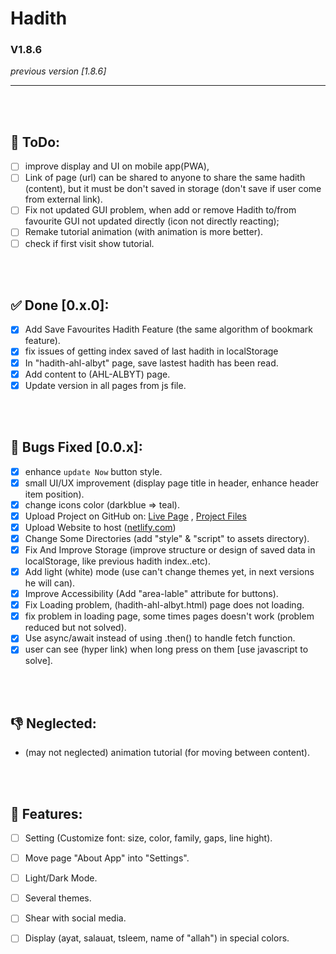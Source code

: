 # Hadith


### V1.8.6
*previous version [1.8.6]*

---

<br>
<br>

## 📝 ToDo:
- [ ] improve display and UI on mobile app(PWA),
- [ ] Link of page (url) can be shared to anyone to share the same hadith (content), but it must be don't saved in storage (don't save if user come from external link).
- [ ] Fix not updated GUI problem, when add or remove Hadith to/from favourite GUI not updated directly (icon not directly reacting);
- [ ] Remake tutorial animation (with animation is more better).
- [ ] check if first visit show tutorial.

<br>
<br>

## ✅ Done [0.x.0]:
- [x] Add Save Favourites Hadith Feature (the same algorithm of bookmark feature).
- [x] fix issues of getting index saved of last hadith in localStorage
- [x] In "hadith-ahl-albyt" page, save lastest hadith has been read.
- [x] Add content to (AHL-ALBYT) page.
- [x] Update version in all pages from js file.

<br>
<br>

## 🐞 Bugs Fixed [0.0.x]:
- [x] enhance `update Now` button style.
- [x] small UI/UX improvement (display page title in header, enhance header item position).
- [x] change icons color (darkblue => teal).
- [x] Upload Project on GitHub on: [Live Page](https://ali-mahdi-eng.github.io/Hadith/) , [Project Files](https://github.com/ali-mahdi-eng/Hadith)
- [x] Upload Website to host ([netlify.com](https://www.netlify.com/))
- [x] Change Some Directories (add "style" & "script" to assets directory).
- [x] Fix And Improve Storage (improve structure or design of saved data in localStorage, like previous hadith index..etc).
- [x] Add light (white) mode (use can't change themes yet, in next versions he will can).
- [x] Improve Accessibility (Add "area-lable" attribute for buttons).
- [x] Fix Loading problem, (hadith-ahl-albyt.html) page does not loading.
- [x] fix problem in loading page, some times pages doesn't work (problem reduced but not solved).
- [x] Use async/await instead of using .then() to handle fetch function.
- [x] user can see (hyper link) when long press on them [use javascript to solve].

<br>
<br>

## 👎 Neglected:
- (may not neglected) animation tutorial (for moving between content).

<br>
<br>

## 🔮 Features:
- [ ] Setting (Customize font: size, color, family, gaps, line hight).
- [ ] Move page "About App" into "Settings".
- [ ] Light/Dark Mode.
- [ ] Several themes.
- [ ] Shear with social media.
- [ ] Display (ayat, salauat, tsleem, name of "allah") in special colors.


